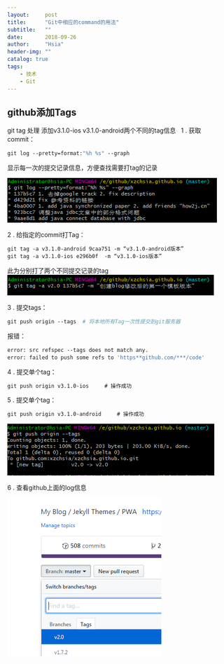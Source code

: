 ```yaml
---
layout:     post
title:      "Git中相应的command的用法"
subtitle:   ""
date:       2018-09-26 
author:     "Hsia"
header-img: ""
catalog: true
tags:
    - 技术
    - Git
---
```



## github添加Tags

git tag 处理 添加v3.1.0-ios v3.1.0-android两个不同的tag信息
 
1 . 获取commit：  

```bash
git log --pretty=format:"%h %s" --graph  
```
显示每一次的提交记录信息，方便查找需要打tag的记录

![git-log][git-log]

2 . 给指定的commit打Tag： 

```bash
git tag -a v3.1.0-android 9caa751 -m “v3.1.0-android版本”
git tag -a v3.1.0-ios e296b0f  -m “v3.1.0-ios版本”
```
此为分别打了两个不同提交记录的tag
![git-create-tag][git-create-tag]

3 . 提交tags：  

```bash
git push origin --tags 	# 将本地所有Tag一次性提交到git服务器
```

报错： 
```bash
error: src refspec --tags does not match any.
error: failed to push some refs to 'https**github.com/***/code'
```

4 . 提交单个tag：  

```bash
git push origin v3.1.0-ios     # 操作成功
```

5 . 提交单个tag：  

```bash
git push origin v3.1.0-android     # 操作成功
```
![git-push][git-push]

6 . 查看github上面的log信息    

![git-result][git-result]



[git-log]:/img/in-post/git-command/1-git-log-show.png
[git-create-tag]:/img/in-post/git-command/2-git-create-tag.png
[git-push]:/img/in-post/git-command/3-git-push-tags.png
[git-result]:/img/in-post/git-command/4-git-result-tags.png

